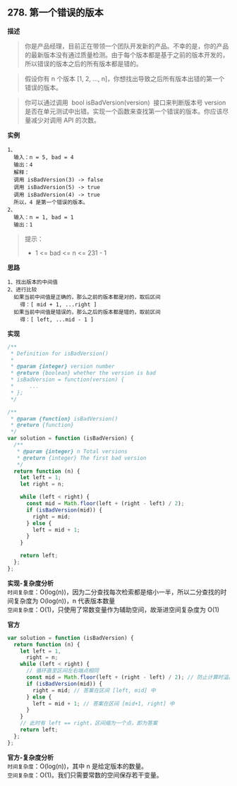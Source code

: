 ## 278. 第一个错误的版本

**描述**

> 你是产品经理，目前正在带领一个团队开发新的产品。不幸的是，你的产品的最新版本没有通过质量检测。由于每个版本都是基于之前的版本开发的，所以错误的版本之后的所有版本都是错的。

> 假设你有 n 个版本 [1, 2, ..., n]，你想找出导致之后所有版本出错的第一个错误的版本。

> 你可以通过调用  bool isBadVersion(version)  接口来判断版本号 version 是否在单元测试中出错。实现一个函数来查找第一个错误的版本。你应该尽量减少对调用 API 的次数。

**实例**

```
1、
  输入：n = 5, bad = 4
  输出：4
  解释：
  调用 isBadVersion(3) -> false
  调用 isBadVersion(5) -> true
  调用 isBadVersion(4) -> true
  所以，4 是第一个错误的版本。
2、
  输入：n = 1, bad = 1
  输出：1
```

> 提示：
>
> - 1 <= bad <= n <= 231 - 1

**思路**

```
1、找出版本的中间值
2、进行比较
  如果当前中间值是正确的，那么之前的版本都是对的，取后区间
    得：[ mid + 1, ...right ]
  如果当前中间值是错误的，那么之后的版本都是错的，取前区间
    得：[ left, ...mid - 1 ]
```

**实现**

```js
/**
 * Definition for isBadVersion()
 *
 * @param {integer} version number
 * @return {boolean} whether the version is bad
 * isBadVersion = function(version) {
 *     ...
 * };
 */

/**
 * @param {function} isBadVersion()
 * @return {function}
 */
var solution = function (isBadVersion) {
  /**
   * @param {integer} n Total versions
   * @return {integer} The first bad version
   */
  return function (n) {
    let left = 1;
    let right = n;

    while (left < right) {
      const mid = Math.floor(left + (right - left) / 2);
      if (isBadVersion(mid)) {
        right = mid;
      } else {
        left = mid + 1;
      }
    }

    return left;
  };
};
```

**实现-复杂度分析**  
`时间复杂度`：O(log(n))，因为二分查找每次检索都是缩小一半，所以二分查找的时间复杂度为 O(log(n))，n 代表版本数量  
`空间复杂度`：O(1)，只使用了常数变量作为辅助空间，故渐进空间复杂度为 O(1)

**官方**

```js
var solution = function (isBadVersion) {
  return function (n) {
    let left = 1,
      right = n;
    while (left < right) {
      // 循环直至区间左右端点相同
      const mid = Math.floor(left + (right - left) / 2); // 防止计算时溢出
      if (isBadVersion(mid)) {
        right = mid; // 答案在区间 [left, mid] 中
      } else {
        left = mid + 1; // 答案在区间 [mid+1, right] 中
      }
    }
    // 此时有 left == right，区间缩为一个点，即为答案
    return left;
  };
};
```

**官方-复杂度分析**  
`时间复杂度`：O(log(n))，其中 n 是给定版本的数量。  
`空间复杂度`：O(1)。我们只需要常数的空间保存若干变量。

